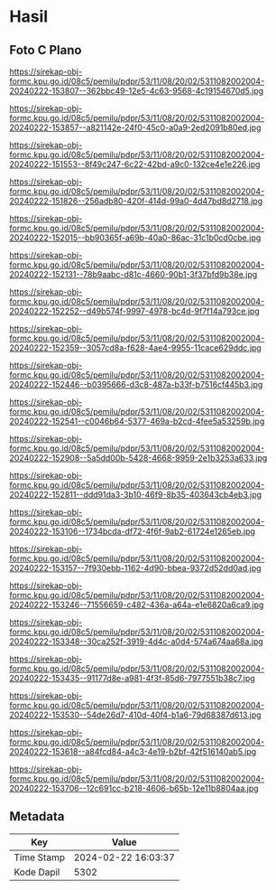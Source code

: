 # Hasil

## Foto C Plano

https://sirekap-obj-formc.kpu.go.id/08c5/pemilu/pdpr/53/11/08/20/02/5311082002004-20240222-153807--362bbc49-12e5-4c63-9568-4c19154670d5.jpg

https://sirekap-obj-formc.kpu.go.id/08c5/pemilu/pdpr/53/11/08/20/02/5311082002004-20240222-153857--a821142e-24f0-45c0-a0a9-2ed2091b80ed.jpg

https://sirekap-obj-formc.kpu.go.id/08c5/pemilu/pdpr/53/11/08/20/02/5311082002004-20240222-151553--8f49c247-6c22-42bd-a9c0-132ce4e1e226.jpg

https://sirekap-obj-formc.kpu.go.id/08c5/pemilu/pdpr/53/11/08/20/02/5311082002004-20240222-151826--256adb80-420f-414d-99a0-4d47bd8d2718.jpg

https://sirekap-obj-formc.kpu.go.id/08c5/pemilu/pdpr/53/11/08/20/02/5311082002004-20240222-152015--bb90365f-a69b-40a0-86ac-31c1b0cd0cbe.jpg

https://sirekap-obj-formc.kpu.go.id/08c5/pemilu/pdpr/53/11/08/20/02/5311082002004-20240222-152131--78b9aabc-d81c-4660-90b1-3f37bfd9b38e.jpg

https://sirekap-obj-formc.kpu.go.id/08c5/pemilu/pdpr/53/11/08/20/02/5311082002004-20240222-152252--d49b574f-9997-4978-bc4d-9f7f14a793ce.jpg

https://sirekap-obj-formc.kpu.go.id/08c5/pemilu/pdpr/53/11/08/20/02/5311082002004-20240222-152359--3057cd8a-f628-4ae4-9955-11cace629ddc.jpg

https://sirekap-obj-formc.kpu.go.id/08c5/pemilu/pdpr/53/11/08/20/02/5311082002004-20240222-152446--b0395666-d3c8-487a-b33f-b7516cf445b3.jpg

https://sirekap-obj-formc.kpu.go.id/08c5/pemilu/pdpr/53/11/08/20/02/5311082002004-20240222-152541--c0046b64-5377-469a-b2cd-4fee5a53259b.jpg

https://sirekap-obj-formc.kpu.go.id/08c5/pemilu/pdpr/53/11/08/20/02/5311082002004-20240222-152908--5a5dd00b-5428-4668-9959-2e1b3253a633.jpg

https://sirekap-obj-formc.kpu.go.id/08c5/pemilu/pdpr/53/11/08/20/02/5311082002004-20240222-152811--ddd91da3-3b10-46f9-8b35-403643cb4eb3.jpg

https://sirekap-obj-formc.kpu.go.id/08c5/pemilu/pdpr/53/11/08/20/02/5311082002004-20240222-153106--1734bcda-df72-4f6f-9ab2-61724e1265eb.jpg

https://sirekap-obj-formc.kpu.go.id/08c5/pemilu/pdpr/53/11/08/20/02/5311082002004-20240222-153157--7f930ebb-1162-4d90-bbea-9372d52dd0ad.jpg

https://sirekap-obj-formc.kpu.go.id/08c5/pemilu/pdpr/53/11/08/20/02/5311082002004-20240222-153246--71556659-c482-436a-a64a-e1e6820a6ca9.jpg

https://sirekap-obj-formc.kpu.go.id/08c5/pemilu/pdpr/53/11/08/20/02/5311082002004-20240222-153348--30ca252f-3919-4d4c-a0d4-574a674aa68a.jpg

https://sirekap-obj-formc.kpu.go.id/08c5/pemilu/pdpr/53/11/08/20/02/5311082002004-20240222-153435--91177d8e-a981-4f3f-85d6-7977551b38c7.jpg

https://sirekap-obj-formc.kpu.go.id/08c5/pemilu/pdpr/53/11/08/20/02/5311082002004-20240222-153530--54de26d7-410d-40f4-b1a6-79d68387d613.jpg

https://sirekap-obj-formc.kpu.go.id/08c5/pemilu/pdpr/53/11/08/20/02/5311082002004-20240222-153618--a84fcd84-a4c3-4e19-b2bf-42f516140ab5.jpg

https://sirekap-obj-formc.kpu.go.id/08c5/pemilu/pdpr/53/11/08/20/02/5311082002004-20240222-153706--12c691cc-b218-4606-b65b-12e11b8804aa.jpg


## Metadata

| Key        | Value               |
| ---------- | ------------------- |
| Time Stamp | 2024-02-22 16:03:37 |
| Kode Dapil | 5302                |



